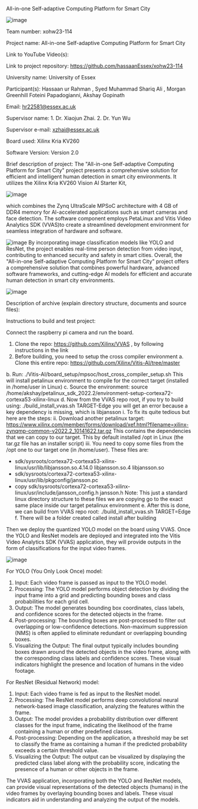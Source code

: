 All-in-one Self-adaptive Computing Platform for Smart City

![image](https://github.com/hassaanEssex/xohw23-114/assets/138205555/aa3ea57d-2804-4321-aaf1-c822d67fc0f1)


Team number: xohw23-114

Project name: All-in-one Self-adaptive Computing Platform for Smart City

Link to YouTube Video(s):

Link to project repository: https://github.com/hassaanEssex/xohw23-114

 

University name: University of Essex

Participant(s): Hassaan ur Rahman , Syed Muhammad Shariq Ali , Morgan Greenhill Foteini Papadogianni, Akshay Gopinath

Email: hr22581@essex.ac.uk

Supervisor name: 1. Dr. Xiaojun Zhai. 2. Dr. Yun Wu

Supervisor e-mail: xzhai@essex.ac.uk

 
Board used: Xilinx Kria KV260

Software Version: Version 2.0

Brief description of project: 
The "All-in-one Self-adaptive Computing Platform for Smart City" project presents a comprehensive solution for efficient and intelligent human detection in smart city environments. It utilizes the Xilinx Kria KV260 Vision AI Starter Kit,

![image](https://github.com/hassaanEssex/xohw23-114/assets/138205555/41d53143-4072-4bcb-bb31-591544df8b3e)

which combines the Zynq UltraScale MPSoC architecture with 4 GB of DDR4 memory for AI-accelerated applications such as smart cameras and face detection. The software component employs PetaLinux and Vitis Video Analytics SDK (VVAS)to create a streamlined development environment for seamless integration of hardware and software.

![image](https://github.com/hassaanEssex/xohw23-114/assets/138205555/c73bf10c-7604-437a-bdaf-a72e4c807bbf)
By incorporating image classification models like YOLO and ResNet, the project enables real-time person detection from video input, contributing to enhanced security and safety in smart cities. Overall, the "All-in-one Self-adaptive Computing Platform for Smart City" project offers a comprehensive solution that combines powerful hardware, advanced software frameworks, and cutting-edge AI models for efficient and accurate human detection in smart city environments.

 ![image](https://github.com/hassaanEssex/xohw23-114/assets/138205555/55aab0d5-2124-41a1-a86f-fa933914c088)


Description of archive (explain directory structure, documents and source files):

Instructions to build and test project:

Connect the raspberry pi camera and run the board.

1.	Clone the repo: https://github.com/Xilinx/VVAS , by following instructions in the link
2.	Before building, you need to setup the cross compiler environment
a.	Clone this entire repo: https://github.com/Xilinx/Vitis-AI/tree/master 

b.	Run: ./Vitis-AI/board_setup/mpsoc/host_cross_compiler_setup.sh
This will install petalinux environment to compile for the correct target
(installed in /home/user in Linux)
c.	Source the environment: 
source /home/akshay/petalinux_sdk_2022.2/environment-setup-cortexa72-cortexa53-xilinx-linux
d.	Now from the VVAS repo root, if you try to build using: ./build_install_vvas.sh TARGET-Edge
you will get an error because a key dependency is missing, which is libjansson
i.	To fix its quite tedious but here are the steps:
ii.	Download another petalinux target: https://www.xilinx.com/member/forms/download/xef.html?filename=xilinx-zynqmp-common-v2022.2_10141622.tar.gz
This contains the dependencies that we can copy to our target. This by default installed /opt in Linux (the tar.gz file has an installer script)
iii.	You need to copy some files from the /opt one to our target one (in /home/user). These files are:
- sdk/sysroots/cortexa72-cortexa53-xilinx-linux/usr/lib/libjansson.so.4.14.0 libjansson.so.4 libjansson.so 
- sdk/sysroots/cortexa72-cortexa53-xilinx-linux/usr/lib/pkgconfig/jansson.pc
- copy sdk/sysroots/cortexa72-cortexa53-xilinx-linux/usr/include/jansson_config.h jansson.h
Note: This just a standard linux directory structure to these files we are copying go to the exact same place inside our target petalinux environment
e.	After this is done, we can build from VVAS repo root: ./build_install_vvas.sh TARGET=Edge 
f.	There will be a folder created called install after building

Then we deploy the quantized YOLO model on the board using VVAS. Once the YOLO and ResNet models are deployed and integrated into the Vitis Video Analytics SDK (VVAS) application, they will provide outputs in the form of classifications for the input video frames.

![image](https://github.com/hassaanEssex/xohw23-114/assets/138205555/27e99065-cf02-4336-9665-7156f91ecafe)

For YOLO (You Only Look Once) model:
1. Input: Each video frame is passed as input to the YOLO model.
2. Processing: The YOLO model performs object detection by dividing the input frame into a grid and predicting bounding boxes and class probabilities for each grid cell.
3. Output: The model generates bounding box coordinates, class labels, and confidence scores for the detected objects in the frame.
4. Post-processing: The bounding boxes are post-processed to filter out overlapping or low-confidence detections. Non-maximum suppression (NMS) is often applied to eliminate redundant or overlapping bounding boxes.
5. Visualizing the Output: The final output typically includes bounding boxes drawn around the detected objects in the video frame, along with the corresponding class labels and confidence scores. These visual indicators highlight the presence and location of humans in the video footage.

For ResNet (Residual Network) model:
1. Input: Each video frame is fed as input to the ResNet model.
2. Processing: The ResNet model performs deep convolutional neural network-based image classification, analyzing the features within the frame.
3. Output: The model provides a probability distribution over different classes for the input frame, indicating the likelihood of the frame containing a human or other predefined classes.
4. Post-processing: Depending on the application, a threshold may be set to classify the frame as containing a human if the predicted probability exceeds a certain threshold value.
5. Visualizing the Output: The output can be visualized by displaying the predicted class label along with the probability score, indicating the presence of a human or other objects in the frame.

The VVAS application, incorporating both the YOLO and ResNet models, can provide visual representations of the detected objects (humans) in the video frames by overlaying bounding boxes and labels. These visual indicators aid in understanding and analyzing the output of the models.
